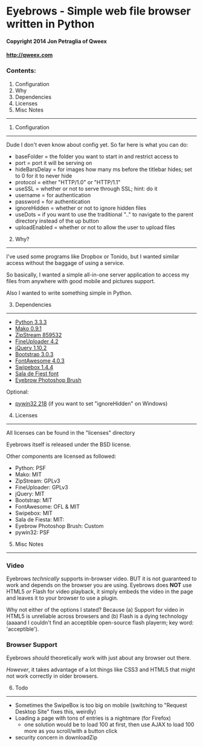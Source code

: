 # Eyebrows - Simple web file browser written in Python #
#### Copyright 2014 Jon Petraglia of Qweex ####
#### http://qweex.com ####

### Contents: ###
  1. Configuration
  2. Why
  3. Dependencies
  4. Licenses
  5. Misc Notes

------------------------------------------------------

1. Configuration
----------------

Dude I don't even know about config yet. So far here is what you can do:
  * baseFolder = the folder you want to start in and restrict access to
  * port = port it will be serving on
  * hideBarsDelay = for images how many ms before the titlebar hides; set to 0 for it to never hide
  * protocol = either "HTTP/1.0" or "HTTP/1.1"
  * useSSL = whether or not to serve through SSL; hint: do it
  * username = for authentication
  * password = for authentication
  * ignoreHidden = whether or not to ignore hidden files
  * useDots = if you want to use the traditional ".." to navigate to the parent directory instead of the up button
  * uploadEnabled = whether or not to allow the user to upload files

2. Why?
----------------

I've used some programs like Dropbox or Tonido, but I wanted similar access without the baggage of using a service.

So basically, I wanted a simple all-in-one server application to access my files from anywhere with good mobile and pictures support.

Also I wanted to write something simple in Python.


3. Dependencies
----------------

  * [Python 3.3.3](http://www.python.org/)
  * [Mako 0.9.1](http://www.makotemplates.org/)
  * [ZipStream 859532](https://github.com/allanlei/python-zipstream/tree/859532b05844a0eb3efd641303a08d4424edb30e)
  * [FineUploader 4.2](http://fineuploader.com/)
  * [jQuery 1.10.2](http://jquery.com/)
  * [Bootstrap 3.0.3](http://getbootstrap.com/)
  * [FontAwesome 4.0.3](http://fontawesome.io/)
  * [Swipebox 1.4.4](https://github.com/brutaldesign/swipebox/tree/4e8338ec2740ca75eb8a39247c275f1a1b3d7539)
  * [Sala de Fiest font](http://openfontlibrary.org/en/font/sala-de-fiesta)
  * [Eyebrow Photoshop Brush](http://www.photoshopwebsite.com/photoshop-brushes/28-photoshop-eyebrow-brushes-free-download/)


Optional:
  * [pywin32 218](http://sourceforge.net/projects/pywin32/) (if you want to set "ignoreHidden" on Windows)

4. Licenses
----------------

All licenses can be found in the "licenses" directory

Eyebrows itself is released under the BSD license.

Other components are licensed as followed:
  * Python: PSF
  * Mako: MIT
  * ZipStream: GPLv3
  * FineUploader: GPLv3
  * jQuery: MIT
  * Bootstrap: MIT
  * FontAwesome: OFL & MIT
  * Swipebox: MIT
  * Sala de Fiesta: MIT:
  * Eyebrow Photoshop Brush: Custom
  * pywin32: PSF

5. Misc Notes
----------------

### Video ###

Eyebrows *technically* supports in-browser video. BUT it is not guaranteed to work and depends on the browser you are using.
Eyebrows does **NOT** use HTML5 *or* Flash for video playback, it simply embeds the video in the page and leaves it to your browser to use a plugin.

Why not either of the options I stated? Because (a) Support for video in HTML5 is unreliable across browsers and (b) Flash is a dying technology (aaaand I couldn't find an acceptible open-source flash playerm; key word: 'acceptible').

### Browser Support ###

Eyebrows *should* theoretically work with just about any browser out there.

*However*, it takes advantage of a lot things like CSS3 and HTML5 that might not work correctly in older browsers.


6. Todo
----------------

 * Sometimes the SwipeBox is too big on mobile (switching to "Request Desktop Site" fixes this, weirdly)
 * Loading a page with tons of entries is a nightmare (for Firefox)
   * one solution would be to load 100 at first, then use AJAX to load 100 more as you scroll/with a button click
 * security concern in downloadZip
 
